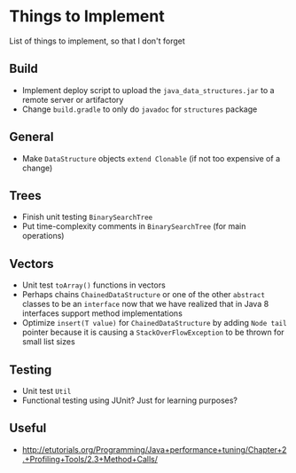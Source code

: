 # Things to Implement
List of things to implement, so that I don't forget

## Build
- Implement deploy script to upload the `java_data_structures.jar`
to a remote server or artifactory
- Change `build.gradle` to only do `javadoc` for `structures` package

## General
- Make `DataStructure` objects `extend Clonable` (if not too expensive of a change)

## Trees
- Finish unit testing `BinarySearchTree`
- Put time-complexity comments in `BinarySearchTree` (for main operations)

## Vectors
- Unit test `toArray()` functions in vectors
- Perhaps chains `ChainedDataStructure` or one of the other `abstract` 
classes to be an `interface` now that we have realized that in Java 8
interfaces support method implementations
- Optimize `insert(T value)` for `ChainedDataStructure` by adding `Node tail` pointer
because it is causing a `StackOverFlowException` to be thrown for small
list sizes

## Testing
- Unit test `Util`
- Functional testing using JUnit? Just for learning purposes?

## Useful
- http://etutorials.org/Programming/Java+performance+tuning/Chapter+2.+Profiling+Tools/2.3+Method+Calls/